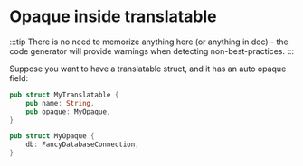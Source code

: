 # Opaque inside translatable

:::tip
There is no need to memorize anything here (or anything in doc) -
the code generator will provide warnings when detecting non-best-practices.
:::

Suppose you want to have a translatable struct, and it has an auto opaque field:

```rust
pub struct MyTranslatable {
    pub name: String,
    pub opaque: MyOpaque,
}

pub struct MyOpaque {
    db: FancyDatabaseConnection,
}
```

